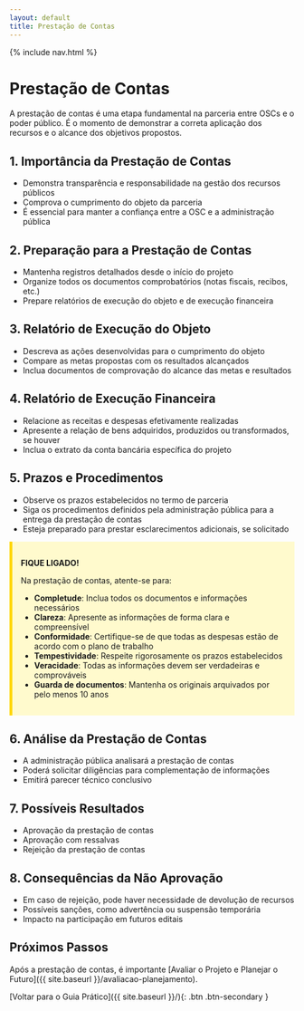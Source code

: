 ```yaml
---
layout: default
title: Prestação de Contas
---
```


<link rel="stylesheet" href="{{ site.font_awesome_url }}">
{% include nav.html %}

# Prestação de Contas

A prestação de contas é uma etapa fundamental na parceria entre OSCs e o poder público. É o momento de demonstrar a correta aplicação dos recursos e o alcance dos objetivos propostos.

## 1. Importância da Prestação de Contas

- Demonstra transparência e responsabilidade na gestão dos recursos públicos
- Comprova o cumprimento do objeto da parceria
- É essencial para manter a confiança entre a OSC e a administração pública

## 2. Preparação para a Prestação de Contas

- Mantenha registros detalhados desde o início do projeto
- Organize todos os documentos comprobatórios (notas fiscais, recibos, etc.)
- Prepare relatórios de execução do objeto e de execução financeira

## 3. Relatório de Execução do Objeto

- Descreva as ações desenvolvidas para o cumprimento do objeto
- Compare as metas propostas com os resultados alcançados
- Inclua documentos de comprovação do alcance das metas e resultados

## 4. Relatório de Execução Financeira

- Relacione as receitas e despesas efetivamente realizadas
- Apresente a relação de bens adquiridos, produzidos ou transformados, se houver
- Inclua o extrato da conta bancária específica do projeto

## 5. Prazos e Procedimentos

- Observe os prazos estabelecidos no termo de parceria
- Siga os procedimentos definidos pela administração pública para a entrega da prestação de contas
- Esteja preparado para prestar esclarecimentos adicionais, se solicitado

<div style="background-color: #fffacd; border-left: 5px solid #ffd700; padding: 15px; margin-bottom: 20px;">

<strong>FIQUE LIGADO!</strong>

Na prestação de contas, atente-se para:

<ul>
  <li><strong>Completude</strong>: Inclua todos os documentos e informações necessários</li>
  <li><strong>Clareza</strong>: Apresente as informações de forma clara e compreensível</li>
  <li><strong>Conformidade</strong>: Certifique-se de que todas as despesas estão de acordo com o plano de trabalho</li>
  <li><strong>Tempestividade</strong>: Respeite rigorosamente os prazos estabelecidos</li>
  <li><strong>Veracidade</strong>: Todas as informações devem ser verdadeiras e comprováveis</li>
  <li><strong>Guarda de documentos</strong>: Mantenha os originais arquivados por pelo menos 10 anos</li>
</ul>

</div>

## 6. Análise da Prestação de Contas

- A administração pública analisará a prestação de contas
- Poderá solicitar diligências para complementação de informações
- Emitirá parecer técnico conclusivo

## 7. Possíveis Resultados

- Aprovação da prestação de contas
- Aprovação com ressalvas
- Rejeição da prestação de contas

## 8. Consequências da Não Aprovação

- Em caso de rejeição, pode haver necessidade de devolução de recursos
- Possíveis sanções, como advertência ou suspensão temporária
- Impacto na participação em futuros editais

## Próximos Passos

Após a prestação de contas, é importante [Avaliar o Projeto e Planejar o Futuro]({{ site.baseurl }}/avaliacao-planejamento).

[Voltar para o Guia Prático]({{ site.baseurl }}/){: .btn .btn-secondary }
